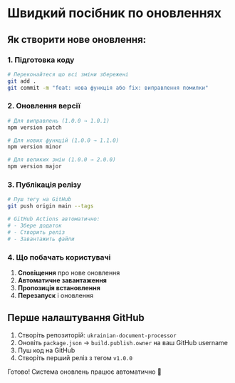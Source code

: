 # Швидкий посібник по оновленнях

## Як створити нове оновлення:

### 1. Підготовка коду
```bash
# Переконайтеся що всі зміни збережені
git add .
git commit -m "feat: нова функція або fix: виправлення помилки"
```

### 2. Оновлення версії
```bash
# Для виправлень (1.0.0 → 1.0.1)
npm version patch

# Для нових функцій (1.0.0 → 1.1.0)  
npm version minor

# Для великих змін (1.0.0 → 2.0.0)
npm version major
```

### 3. Публікація релізу
```bash
# Пуш тегу на GitHub
git push origin main --tags

# GitHub Actions автоматично:
# - Збере додаток
# - Створить реліз 
# - Завантажить файли
```

### 4. Що побачать користувачі
1. **Сповіщення** про нове оновлення
2. **Автоматичне завантаження**
3. **Пропозиція встановлення**
4. **Перезапуск** і оновлення

## Перше налаштування GitHub

1. Створіть репозиторій: `ukrainian-document-processor`
2. Оновіть `package.json` → `build.publish.owner` на ваш GitHub username
3. Пуш код на GitHub
4. Створіть перший реліз з тегом `v1.0.0`

Готово! Система оновлень працює автоматично 🚀